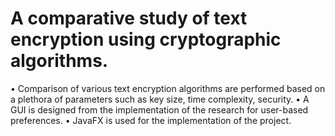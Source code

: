 # A comparative study of text encryption using cryptographic algorithms.
• Comparison of various text encryption algorithms are performed based on a plethora of
parameters such as key size, time complexity, security.
• A GUI is designed from the implementation of the research for user-based preferences.
• JavaFX is used for the implementation of the project.

